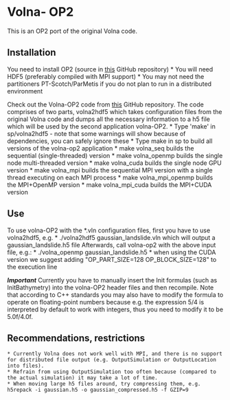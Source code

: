 Volna- OP2
=====

This is an OP2 port of the original Volna code.

## Installation
You need to install OP2 (source in [this](https://github.com/OP2/OP2-Common) GitHub repository)
	* You will need HDF5 (preferably compiled with MPI support)
	* You may not need the partitioners PT-Scotch/ParMetis if you do not plan to run in a distributed environment

Check out the Volna-OP2 code from [this](https://github.com/reguly/Volna) GitHub repository. The code comprises of two parts, volna2hdf5 which takes configuration files from the original Volna code and dumps all the necessary information to a h5 file which will be used by the second application volna-OP2.
	* Type 'make' in sp/volna2hdf5 - note that some warnings will show because of dependencies, you can safely ignore these
	* Type make in sp to build all versions of the volna-op2 application
		* make volna_seq builds the sequential (single-threaded) version
		* make volna_openmp builds the single node multi-threaded version
		* make volna_cuda builds the single node GPU version
		* make volna_mpi builds the sequential MPI version with a single thread executing on each MPI process
		* make volna_mpi_openmp builds the MPI+OpenMP version
		* make volna_mpi_cuda builds the MPI+CUDA version
		
## Use
To use volna-OP2 with the *.vln configuration files, first you have to use volna2hdf5, e.g.
	* ./volna2hdf5 gaussian_landslide.vln which will output a gaussian_landslide.h5 file
Afterwards, call volna-op2 with the above input file, e.g.:
	* ./volna_openmp gaussian_landslide.h5
	* when using the CUDA version we suggest adding "OP_PART_SIZE=128 OP_BLOCK_SIZE=128" to the execution line

***Important*** Currently you have to manually insert the Init formulas (such as InitBathymetry) into the volna-OP2 header files and then recompile. Note that according to C++ standards you may also have to modify the formula to operate on floating-point numbers because e.g. the expression 5/4 is interpreted by default to work with integers, thus you need to modify it to be 5.0f/4.0f.

## Recommendations, restrictions
	* Currently Volna does not work well with MPI, and there is no support for distributed file output (e.g. OutputSimulation or OutputLocation into files).
	* Refrain from using OutputSimulation too often because (compared to the actual simulation) it may take a lot of time.
	* When moving large h5 files around, try compressing them, e.g. h5repack -i gaussian.h5 -o gaussian_compressed.h5 -f GZIP=9